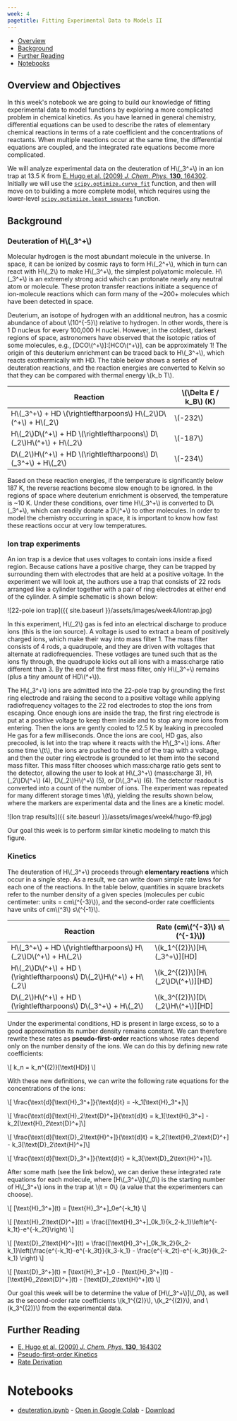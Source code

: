 ```yaml
---
week: 4
pagetitle: Fitting Experimental Data to Models II
---
```


- [Overview](#overview-and-objectives)
- [Background](#background)
- [Further Reading](#further-reading)
- [Notebooks](#notebooks)

## Overview and Objectives

In this week's notebook we are going to build our knowledge of fitting experimental data to model functions by exploring a more complicated problem in chemical kinetics. As you have learned in general chemistry, differential equations can be used to describe the rates of elementary chemical reactions in terms of a rate coefficient and the concentrations of reactants. When multiple reactions occur at the same time, the differential equations are coupled, and the integrated rate equations become more complicated.

We will analyze experimental data on the deuteration of H\\(_3^+\\) in an ion trap at 13.5 K from [E. Hugo et al. (2009) _J. Chem. Phys._ **130**, 164302](http://dx.doi.org/10.1063/1.3089422). Initially we will use the [`scipy.optimize.curve_fit`](https://docs.scipy.org/doc/scipy/reference/generated/scipy.optimize.curve_fit.html) function, and then will move on to building a more complete model, which requires using the lower-level [`scipy.optimiize.least_squares`](https://docs.scipy.org/doc/scipy/reference/generated/scipy.optimize.least_squares.html) function.

## Background

### Deuteration of H\\(_3^+\\)

Molecular hydrogen is the most abundant molecule in the universe. In space, it can be ionized by cosmic rays to form H\\(_2^+\\), which in turn can react with H\\(_2\\) to make H\\(_3^+\\), the simplest polyatomic molecule. H\\(_3^+\\) is an extremely strong acid which can protonate nearly any neutral atom or molecule. These proton transfer reactions initiate a sequence of ion-molecule reactions which can form many of the ~200+ molecules which have been detected in space.

Deuterium, an isotope of hydrogen with an additional neutron, has a cosmic abundance of about \\(10^{-5}\\) relative to hydrogen. In other words, there is 1 D nucleus for every 100,000 H nuclei. However, in the coldest, darkest regions of space, astronomers have observed that the isotopic ratios of some molecules, e.g., \[DCO\\(^+\\)\]:\[HCO\\(^+\\)\], can be approximately 1! The origin of this deuterium enrichment can be traced back to H\\(_3^+\\), which reacts exothermically with HD. The table below shows a series of deuteration reactions, and the reaction energies are converted to Kelvin so that they can be compared with thermal energy \\(k_b T\\).

| Reaction | \\(\Delta E / k_B\\) (K) |
| --- | --- |
| H\\(_3^+\\) + HD \\(\rightleftharpoons\\) H\\(_2\\)D\\(^+\\) + H\\(_2\\) | \\(-232\\) |
| H\\(_2\\)D\\(^+\\) + HD \\(\rightleftharpoons\\) D\\(_2\\)H\\(^+\\) + H\\(_2\\) | \\(-187\\) |
| D\\(_2\\)H\\(^+\\) + HD \\(\rightleftharpoons\\) D\\(_3^+\\) + H\\(_2\\) | \\(-234\\) |

Based on these reaction energies, if the temperature is significantly below 187 K, the reverse reactions become slow enough to be ignored. In the regions of space where deuterium enrichment is observed, the temperature is ~10 K. Under these conditions, over time H\\(_3^+\\) is converted to D\\(_3^+\\), which can readily donate a D\\(^+\\) to other molecules. In order to model the chemistry occurring in space, it is important to know how fast these reactions occur at very low temperatures.

### Ion trap experiments

An ion trap is a device that uses voltages to contain ions inside a fixed region. Because cations have a positive charge, they can be trapped by surrounding them with electrodes that are held at a positive voltage. In the experiment we will look at, the authors use a trap that consists of 22 rods arranged like a cylinder together with a pair of ring electrodes at either end of the cylinder. A simple schematic is shown below:

![22-pole ion trap]({{ site.baseurl }}/assets/images/week4/iontrap.jpg)

In this experiment, H\\(_2\\) gas is fed into an electrical discharge to produce ions (this is the ion source). A voltage is used to extract a beam of positively charged ions, which make their way into mass filter 1. The mass filter consists of 4 rods, a quadrupole, and they are driven with voltages that alternate at radiofrequencies. These votlages are tuned such that as the ions fly through, the quadrupole kicks out all ions with a mass:charge ratio different than 3. By the end of the first mass filter, only H\\(_3^+\\) remains (plus a tiny amount of HD\\(^+\\)).

The H\\(_3^+\\) ions are admitted into the 22-pole trap by grounding the first ring electrode and raising the second to a positive voltage while applying radiofrequency voltages to the 22 rod electrodes to stop the ions from escaping. Once enough ions are inside the trap, the first ring electrode is put at a positive voltage to keep them inside and to stop any more ions from entering. Then the ions are gently cooled to 12.5 K by leaking in precooled He gas for a few milliseconds. Once the ions are cool, HD gas, also precooled, is let into the trap where it reacts with the H\\(_3^+\\) ions. After some time \\(t\\), the ions are pushed to the end of the trap with a voltage, and then the outer ring electrode is grounded to let them into the second mass filter. This mass filter chooses which mass:charge ratio gets sent to the detector, allowing the user to look at H\\(_3^+\\) (mass:charge 3), H\\(_2\\)D\\(^+\\) (4), D\\(_2\\)H\\(^+\\) (5), or D\\(_3^+\\) (6). The detector readout is converted into a count of the number of ions. The experiment was repeated for many different storage times \\(t\\), yielding the results shown below, where the markers are experimental data and the lines are a kinetic model.

![Ion trap results]({{ site.baseurl }}/assets/images/week4/hugo-f9.jpg)

Our goal this week is to perform similar kinetic modeling to match this figure.

### Kinetics

The deuteration of H\\(_3^+\\) proceeds through **elementary reactions** which occur in a single step. As a result, we can write down simple rate laws for each one of the reactions. In the table below, quantities in square brackets refer to the number density of a given species (molecules per cubic centimeter: units = cm\\(^{-3}\\)), and the second-order rate coefficients have units of cm\\(^3\\) s\\(^{-1}\\).

| Reaction | Rate (cm\\(^{-3}\\) s\\(^{-1}\\)) |
| --- | --- |
| H\\(_3^+\\) + HD \\(\rightleftharpoons\\) H\\(_2\\)D\\(^+\\) + H\\(_2\\) | \\(k_1^{(2)}\\)\[H\\(_3^+\\)\]\[HD\] |
| H\\(_2\\)D\\(^+\\) + HD \\(\rightleftharpoons\\) D\\(_2\\)H\\(^+\\) + H\\(_2\\) | \\(k_2^{(2)}\\)\[H\\(_2\\)D\\(^+\\)\]\[HD\] |
| D\\(_2\\)H\\(^+\\) + HD \\(\rightleftharpoons\\) D\\(_3^+\\) + H\\(_2\\) | \\(k_3^{(2)}\\)\[D\\(_2\\)H\\(^+\\)\]\[HD\] |

Under the experimental conditions, HD is present in large excess, so to a good approximation its number density remains constant. We can therefore rewrite these rates as **pseudo-first-order** reactions whose rates depend only on the number density of the ions. We can do this by defining new rate coefficients:

\\[ k_n = k_n^{(2)}[\text{HD}] \\]

With these new definitions, we can write the following rate equations for the concentrations of the ions:

\\[ \frac{\text{d}[\text{H}_3^+]}{\text{d}t} = -k_1[\text{H}_3^+]\\]

\\[ \frac{\text{d}[\text{H}_2\text{D}^+]}{\text{d}t} = k_1[\text{H}_3^+] - k_2[\text{H}_2\text{D}^+]\\]

\\[ \frac{\text{d}[\text{D}_2\text{H}^+]}{\text{d}t} = k_2[\text{H}_2\text{D}^+] - k_3[\text{D}_2\text{H}^+]\\]

\\[ \frac{\text{d}[\text{D}_3^+]}{\text{d}t} = k_3[\text{D}_2\text{H}^+]\\].

After some math (see the link below), we can derive these integrated rate equations for each molecule, where \[H\\(_3^+\\)\]\\(_0\\) is the starting number of H\\(_3^+\\) ions in the trap at \\(t = 0\\) (a value that the experimenters can choose).

\\[ \[\text{H}_3^+\](t) = \[\text{H}_3^+\]_0e^{-k_1t}  \\]

\\[ \[\text{H}_2\text{D}^+\](t) = \frac{\[\text{H}_3^+\]_0k_1}{k_2-k_1}\left(e^{-k_1t}-e^{-k_2t}\right)  \\]

\\[ \[\text{D}_2\text{H}^+\](t) = \frac{\[\text{H}_3^+\]_0k_1k_2}{k_2-k_1}\left(\frac{e^{-k_1t}-e^{-k_3t}}{k_3-k_1} - \frac{e^{-k_2t}-e^{-k_3t}}{k_2-k_1} \right)  \\]

\\[ \[\text{D}_3^+\](t) = \[\text{H}_3^+\]_0 - \[\text{H}_3^+\](t) - \[\text{H}_2\text{D}^+\](t) - [\text{D}_2\text{H}^+\](t) \\]

Our goal this week will be to determine the value of \[H\\(_3^+\\)\]\\(_0\\), as well as the second-order rate coefficients \\(k_1^{(2)}\\), \\(k_2^{(2)}\\), and \\(k_3^{(2)}\\) from the experimental data.

## Further Reading

- [E. Hugo et al. (2009) _J. Chem. Phys._ **130**, 164302](http://dx.doi.org/10.1063/1.3089422)
- [Pseudo-first-order Kinetics](https://chem.libretexts.org/Bookshelves/Physical_and_Theoretical_Chemistry_Textbook_Maps/Supplemental_Modules_(Physical_and_Theoretical_Chemistry)/Kinetics/02%3A_Reaction_Rates/2.08%3A_Second-Order_Reactions/2.8.01%3A_Pseudo-1st-order_reactions)
- [Rate Derivation]( {{site.baseurl}}/assets/latex/week4/rate-derivation.pdf)


# Notebooks

- [deuteration.ipynb](https://github.com/kncrabtree/che155/blob/master/_notebooks/week4/deuteration.ipynb) - [Open in Google Colab](https://colab.research.google.com/github/kncrabtree/che155/blob/master/_notebooks/week4/deuteration.ipynb) - [Download](https://raw.githubusercontent.com/kncrabtree/che155/master/_notebooks/week4/deuteration.ipynb)
